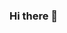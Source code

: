 ### Hi there 👋

<div align="center">
  <!--
[![hyung jin's GitHub stats](https://github-readme-stats.vercel.app/api?username=hyungzin0309&show_icons=true&theme=prussian)](https://github.com/hyungzin0309/github-readme-stats)
  <br>
  -->
   <!--
[![Solved.ac Profile](http://mazassumnida.wtf/api/v2/generate_badge?boj=hyungzin0309)](https://solved.ac/hyungzin0309/)
</div>

-->

<!--
**hyungzin0309/hyungzin0309** is a ✨ _special_ ✨ repository because its `README.md` (this file) appears on your GitHub profile.

Here are some ideas to get you started:

- 🔭 I’m currently working on ...
- 🌱 I’m currently learning ...
- 👯 I’m looking to collaborate on ...
- 🤔 I’m looking for help with ...
- 💬 Ask me about ...
- 📫 How to reach me: ...
- 😄 Pronouns: ...
- ⚡ Fun fact: ...
-->
